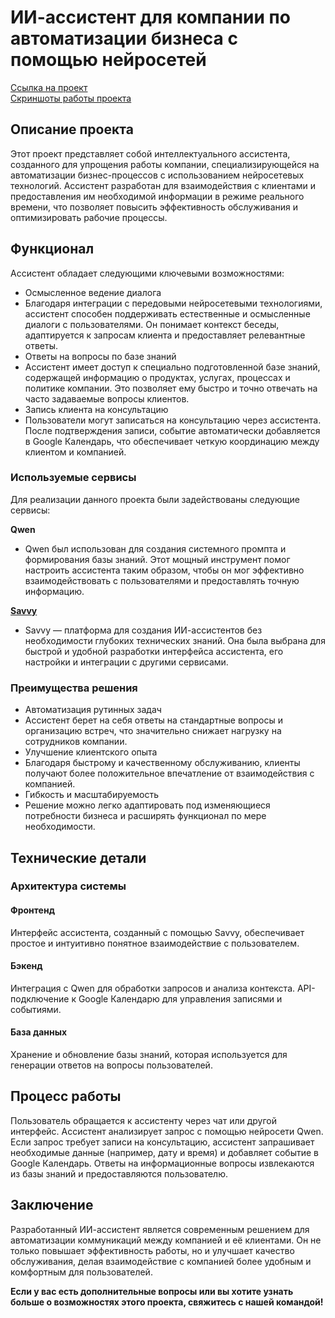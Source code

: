 # ИИ-ассистент для компании по автоматизации бизнеса с помощью нейросетей

[Ссылка на проект](https://t.me/aibusinessautopilot_bot)  
[Скриншоты работы проекта](./screen#readme)

## Описание проекта
Этот проект представляет собой интеллектуального ассистента, созданного для упрощения работы компании, специализирующейся на автоматизации бизнес-процессов с использованием нейросетевых технологий. Ассистент разработан для взаимодействия с клиентами и предоставления им необходимой информации в режиме реального времени, что позволяет повысить эффективность обслуживания и оптимизировать рабочие процессы.

## Функционал
Ассистент обладает следующими ключевыми возможностями:

- Осмысленное ведение диалога
- Благодаря интеграции с передовыми нейросетевыми технологиями, ассистент способен поддерживать естественные и осмысленные диалоги с пользователями. Он понимает контекст беседы, адаптируется к запросам клиента и предоставляет релевантные ответы.
- Ответы на вопросы по базе знаний
- Ассистент имеет доступ к специально подготовленной базе знаний, содержащей информацию о продуктах, услугах, процессах и политике компании. Это позволяет ему быстро и точно отвечать на часто задаваемые вопросы клиентов.
- Запись клиента на консультацию
- Пользователи могут записаться на консультацию через ассистента. После подтверждения записи, событие автоматически добавляется в Google Календарь, что обеспечивает четкую координацию между клиентом и компанией.

### Используемые сервисы
Для реализации данного проекта были задействованы следующие сервисы:

**Qwen**
- Qwen был использован для создания системного промпта и формирования базы знаний. Этот мощный инструмент помог настроить ассистента таким образом, чтобы он мог эффективно взаимодействовать с пользователями и предоставлять точную информацию.

**[Savvy](https://suvvy.ai/)**
- Savvy — платформа для создания ИИ-ассистентов без необходимости глубоких технических знаний. Она была выбрана для быстрой и удобной разработки интерфейса ассистента, его настройки и интеграции с другими сервисами.

### Преимущества решения
- Автоматизация рутинных задач
- Ассистент берет на себя ответы на стандартные вопросы и организацию встреч, что значительно снижает нагрузку на сотрудников компании.
- Улучшение клиентского опыта
- Благодаря быстрому и качественному обслуживанию, клиенты получают более положительное впечатление от взаимодействия с компанией.
- Гибкость и масштабируемость
- Решение можно легко адаптировать под изменяющиеся потребности бизнеса и расширять функционал по мере необходимости.

## Технические детали
### Архитектура системы
#### Фронтенд
Интерфейс ассистента, созданный с помощью Savvy, обеспечивает простое и интуитивно понятное взаимодействие с пользователем.

#### Бэкенд
Интеграция с Qwen для обработки запросов и анализа контекста.
API-подключение к Google Календарю для управления записями и событиями.

#### База данных
Хранение и обновление базы знаний, которая используется для генерации ответов на вопросы пользователей.

## Процесс работы
Пользователь обращается к ассистенту через чат или другой интерфейс.
Ассистент анализирует запрос с помощью нейросети Qwen.
Если запрос требует записи на консультацию, ассистент запрашивает необходимые данные (например, дату и время) и добавляет событие в Google Календарь.
Ответы на информационные вопросы извлекаются из базы знаний и предоставляются пользователю.

## Заключение
Разработанный ИИ-ассистент является современным решением для автоматизации коммуникаций между компанией и её клиентами. Он не только повышает эффективность работы, но и улучшает качество обслуживания, делая взаимодействие с компанией более удобным и комфортным для пользователей.

**Если у вас есть дополнительные вопросы или вы хотите узнать больше о возможностях этого проекта, свяжитесь с нашей командой!**
